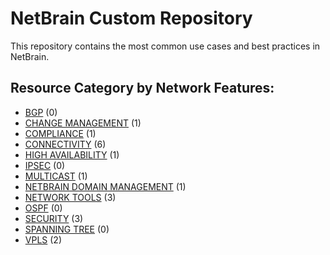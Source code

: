 # NetBrain Custom Repository
This repository contains the most common use cases and best practices in NetBrain.

## Resource Category by Network Features:

* [BGP](bgp/) (0)
* [CHANGE MANAGEMENT](change%20management/) (1)
* [COMPLIANCE](compliance/) (1)
* [CONNECTIVITY](connectivity/) (6)
* [HIGH AVAILABILITY](high%20availability/) (1)
* [IPSEC](ipsec/) (0)
* [MULTICAST](multicast/) (1)
* [NETBRAIN DOMAIN MANAGEMENT](netbrain%20domain%20management/) (1)
* [NETWORK TOOLS](network%20tools/) (3)
* [OSPF](ospf/) (0)
* [SECURITY](security/) (3)
* [SPANNING TREE](spanning%20tree/) (0)
* [VPLS](vpls/) (2)
